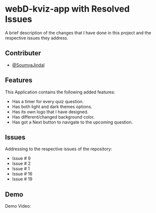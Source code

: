 
# webD-kviz-app with Resolved Issues

A brief description of the changes that I have done in this project 
and the respective issues they address.


## Contributer

- [@SoumyaJindal](https://github.com/soumyajindal0707)


## Features

This Application contains the following added features:

- Has a timer for every quiz question.
- Has both light and dark themes options.
- Has its own logo that I have designed.
- Has different/changed background color.
- Has got a Next button to navigate to the upcoming question.

## Issues

Addressing to the respective issues of the repository:
- Issue # 9
- Issue # 2
- Issue # 1
- Issue # 16
- Issue # 19

## Demo

Demo Video:
